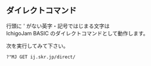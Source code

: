 ## ダイレクトコマンド

行頭に ' がない英字・記号ではじまる文字は\
IchigoJam BASIC のダイレクトコマンドとして動作します。

次を実行してみて下さい。

```
?"MJ GET ij.skr.jp/direct/
```
